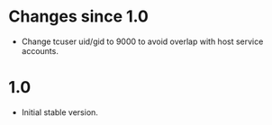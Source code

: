 Changes since 1.0
=================

* Change tcuser uid/gid to 9000 to avoid overlap with host service accounts.

1.0
===
* Initial stable version.
